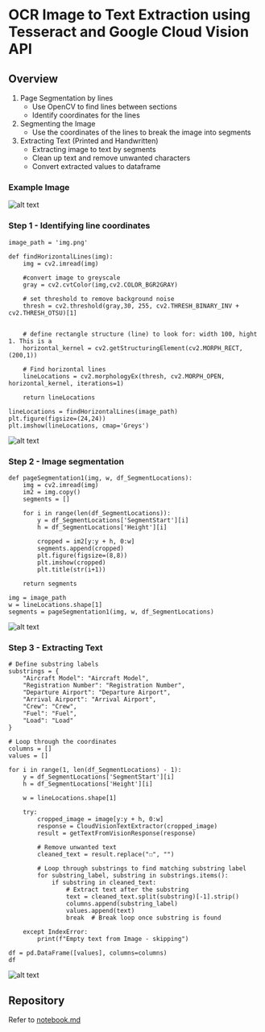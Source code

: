 # OCR Image to Text Extraction using Tesseract and Google Cloud Vision API

## Overview

1. Page Segmentation by lines
   - Use OpenCV to find lines between sections
   - Identify coordinates for the lines
2. Segmenting the Image
   - Use the coordinates of the lines to break the image into segments
3. Extracting Text (Printed and Handwritten)
   - Extracting image to text by segments
   - Clean up text and remove unwanted characters
   - Convert extracted values to dataframe

### Example Image
![alt text](https://github.com/HuiminTey/huimintey/blob/main/image/img.png)

### Step 1 - Identifying line coordinates
```
image_path = 'img.png' 

def findHorizontalLines(img):
    img = cv2.imread(img) 
    
    #convert image to greyscale
    gray = cv2.cvtColor(img,cv2.COLOR_BGR2GRAY)
    
    # set threshold to remove background noise
    thresh = cv2.threshold(gray,30, 255, cv2.THRESH_BINARY_INV + cv2.THRESH_OTSU)[1]

    
    # define rectangle structure (line) to look for: width 100, hight 1. This is a 
    horizontal_kernel = cv2.getStructuringElement(cv2.MORPH_RECT, (200,1))
    
    # Find horizontal lines
    lineLocations = cv2.morphologyEx(thresh, cv2.MORPH_OPEN, horizontal_kernel, iterations=1)
    
    return lineLocations

lineLocations = findHorizontalLines(image_path)
plt.figure(figsize=(24,24))
plt.imshow(lineLocations, cmap='Greys')
```
![alt text](https://github.com/HuiminTey/huimintey/blob/main/image/line_break.png)

### Step 2 - Image segmentation
```
def pageSegmentation1(img, w, df_SegmentLocations):
    img = cv2.imread(img) 
    im2 = img.copy()
    segments = []

    for i in range(len(df_SegmentLocations)):
        y = df_SegmentLocations['SegmentStart'][i]
        h = df_SegmentLocations['Height'][i]

        cropped = im2[y:y + h, 0:w] 
        segments.append(cropped)
        plt.figure(figsize=(8,8))
        plt.imshow(cropped)
        plt.title(str(i+1))        

    return segments

img = image_path
w = lineLocations.shape[1]
segments = pageSegmentation1(img, w, df_SegmentLocations)
```

![alt text](https://github.com/HuiminTey/huimintey/blob/main/image/segment_image.png)

### Step 3 - Extracting Text
```
# Define substring labels
substrings = {
    "Aircraft Model": "Aircraft Model",
    "Registration Number": "Registration Number",
    "Departure Airport": "Departure Airport",
    "Arrival Airport": "Arrival Airport",
    "Crew": "Crew",
    "Fuel": "Fuel",
    "Load": "Load"
}

# Loop through the coordinates
columns = []
values = []

for i in range(1, len(df_SegmentLocations) - 1):
    y = df_SegmentLocations['SegmentStart'][i]
    h = df_SegmentLocations['Height'][i]
    
    w = lineLocations.shape[1]

    try:
        cropped_image = image[y:y + h, 0:w] 
        response = CloudVisionTextExtractor(cropped_image)
        result = getTextFromVisionResponse(response)
        
        # Remove unwanted text
        cleaned_text = result.replace("☐", "")
        
        # Loop through substrings to find matching substring label
        for substring_label, substring in substrings.items():
            if substring in cleaned_text:
                # Extract text after the substring
                text = cleaned_text.split(substring)[-1].strip()
                columns.append(substring_label)
                values.append(text)
                break  # Break loop once substring is found

    except IndexError:
        print(f"Empty text from Image - skipping")

df = pd.DataFrame([values], columns=columns)
df
```
![alt text](https://github.com/HuiminTey/huimintey/blob/main/image/output.png)

## Repository

Refer to [notebook.md](https://github.com/HuiminTey/huimintey/blob/main/ADE_Assessment.ipynb)



